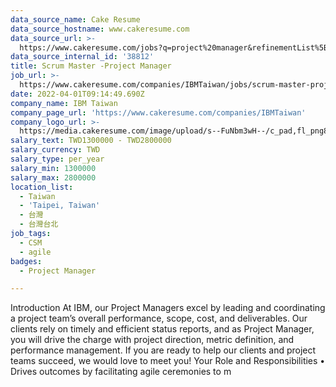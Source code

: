 ```yaml
---
data_source_name: Cake Resume
data_source_hostname: www.cakeresume.com
data_source_url: >-
  https://www.cakeresume.com/jobs?q=project%20manager&refinementList%5Blang_name%5D%5B0%5D=English&refinementList%5Bsalary_type%5D=per_year&range%5Bsalary_range%5D%5Bmin%5D=1000000&page=2
data_source_internal_id: '38812'
title: Scrum Master -Project Manager
job_url: >-
  https://www.cakeresume.com/companies/IBMTaiwan/jobs/scrum-master-project-manager
date: 2022-04-01T09:14:49.690Z
company_name: IBM Taiwan
company_page_url: 'https://www.cakeresume.com/companies/IBMTaiwan'
company_logo_url: >-
  https://media.cakeresume.com/image/upload/s--FuNbm3wH--/c_pad,fl_png8,h_200,w_200/v1570010852/lsp0jfstllwess1vmg8h.png
salary_text: TWD1300000 - TWD2800000
salary_currency: TWD
salary_type: per_year
salary_min: 1300000
salary_max: 2800000
location_list:
  - Taiwan
  - 'Taipei, Taiwan'
  - 台灣
  - 台灣台北
job_tags:
  - CSM
  - agile
badges:
  - Project Manager

---
```


Introduction At IBM, our Project Managers excel by leading and coordinating a project team’s overall performance, scope, cost, and deliverables. Our clients rely on timely and efficient status reports, and as Project Manager, you will drive the charge with project direction, metric definition, and performance management. If you are ready to help our clients and project teams succeed, we would love to meet you! Your Role and Responsibilities • Drives outcomes by facilitating agile ceremonies to m